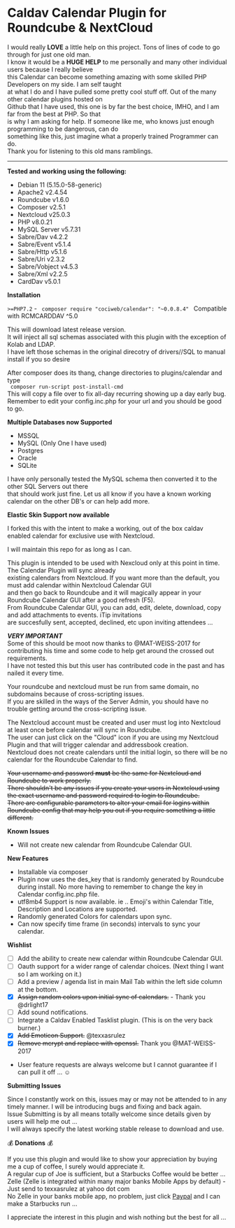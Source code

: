 # Caldav Calendar Plugin for Roundcube & NextCloud

I would really **LOVE** a little help on this project. Tons of lines of code to go through for just one old man.  
I know it would be a **HUGE HELP** to me personally and many other individual users because I really believe  
this Calendar can become something amazing with some skilled PHP Developers on my side. I am self taught  
at what I do and I have pulled some pretty cool stuff off. Out of the many other calendar plugins hosted on  
Github that I have used, this one is by far the best choice, IMHO, and I am far from the best at PHP. So that  
is why I am asking for help. If someone like me, who knows just enough programming to be dangerous, can do  
something like this, just imagine what a properly trained Programmer can do.  
Thank you for listening to this old mans ramblings.  
  
---  

**Tested and working using the following:**  
* Debian 11 (5.15.0-58-generic) 
* Apache2 v2.4.54  
* Roundcube v1.6.0  
* Composer v2.5.1  
* Nextcloud v25.0.3  
* PHP v8.0.21  
* MySQL Server v5.7.31  
* Sabre/Dav v4.2.2  
* Sabre/Event v5.1.4  
* Sabre/Http v5.1.6  
* Sabre/Uri v2.3.2  
* Sabre/Vobject v4.5.3  
* Sabre/Xml v2.2.5  
* CardDav v5.0.1

**Installation** 

`>=PHP7.2` - `  composer require "cociweb/calendar": "~0.0.8.4"  `  Compatible with RCMCARDDAV ^5.0  

This will download latest release version.  
It will inject all sql schemas associated with this plugin with the exception of Kolab and LDAP.  
I have left those schemas in the original direcotry of drivers/<driver-type>/SQL to manual install if you so desire  

After composer does its thang, change directories to plugins/calendar and type  
`  composer run-script post-install-cmd  `  
This will copy a file over to fix all-day recurring showing up a day early bug.  
Remember to edit your config.inc.php for your url and you should be good to go.  

**Multiple Databases now Supported**  
* MSSQL  
* MySQL (Only One I have used)  
* Postgres  
* Oracle  
* SQLite  

I have only personally tested the MySQL schema then converted it to the other SQL Servers out there  
that should work just fine. Let us all know if you have a known working calendar on the other DB's or can help add more.  

**Elastic Skin Support now available**

I forked this with the intent to make a working, out of the box caldav enabled calendar for exclusive use with Nextcloud.

I will maintain this repo for as long as I can.

This plugin is intended to be used with Nexcloud only at this point in time. The Calendar Plugin will sync already  
existing calendars from Nextcloud. If you want more than the default, you must add calendar within Nextcloud Calendar GUI  
and then go back to Roundcube and it will magically appear in your Roundcube Calendar GUI after a good refresh (F5).  
From Roundcube Calendar GUI, you can add, edit, delete, download, copy and add attachments to events. iTip invitations  
are succesfully sent, accepted, declined, etc upon inviting attendees ...   

***VERY IMPORTANT***  
 Some of this should be moot now thanks to @MAT-WEISS-2017 for contributing his time and some code to help get around the crossed out requirements.  
 I have not tested this but this user has contributed code in the past and has nailed it every time.  
 
Your roundcube and nextcloud must be run from same domain, no subdomains because of cross-scripting issues.  
If you are skilled in the ways of the Server Admin, you should have no trouble getting around the cross-scripting issue.  

The Nextcloud account must be created and user must log into Nextcloud at least once before calendar will sync in Roundcube.  
The user can just click on the "Cloud" icon if you are using my Nextcloud Plugin and that will trigger calendar and addressbook creation.  
Nextcloud does not create calendars until the initial login, so there will be no calendar for the Roundcube Calendar to find.  
  
~~Your username and password **must** be the same for Nextcloud and Roundcube to work properly.  
There shouldn't be any issues if you create your users in Nextcloud using the exact username and password required to login to Roundcube.  
There are configurable parameters to alter your email for logins within Roundcube config that may help you out if you require something a little different.~~  

**Known Issues**

* Will not create new calendar from Roundcube Calendar GUI.

**New Features**

- Installable via composer  
- Plugin now uses the des_key that is randomly generated by Roundcube during install. No more having to remember to change the key in Calendar config.inc.php file.
- utf8mb4 Support is now available. ie .. Emoji's within Calendar Title, Description and Locations are supported.
- Randomly generated Colors for calendars upon sync.
- Can now specify time frame (in seconds) intervals to sync your calendar.

**Wishlist**

- [ ] Add the ability to create new calendar within Roundcube Calendar GUI.  
- [ ] Oauth support for a wider range of calendar choices. (Next thing I want so I am working on it.)  
- [ ] Add a preview / agenda list in main Mail Tab within the left side column at the bottom.  
- [x] ~~Assign random colors upon initial sync of calendars.~~ - Thank you @drlight17  
- [ ] Add sound notifications.  
- [ ] Integrate a Caldav Enabled Tasklist plugin. (This is on the very back burner.)  
- [x] ~~Add Emoticon Support.~~ @texxasrulez  
- [x] ~~Remove mcrypt and replace with openssl.~~ Thank you @MAT-WEISS-2017  
* User feature requests are always welcome but I cannot guarantee if I can pull it off ... :relaxed:  

**Submitting Issues**

Since I constantly work on this, issues may or may not be attended to in any timely manner. I will be introducing bugs and fixing and back again.  
Issue Submitting is by all means totally welcome since details given by users will help me out ...  
I will always specify the latest working stable release to download and use.  

:moneybag: **Donations** :moneybag:

If you use this plugin and would like to show your appreciation by buying me a cup of coffee, I surely would appreciate it.  
A regular cup of Joe is sufficient, but a Starbucks Coffee would be better ...  
Zelle (Zelle is integrated within many major banks Mobile Apps by default) - Just send to texxasrulez at yahoo dot com  
No Zelle in your banks mobile app, no problem, just click [Paypal](https://paypal.me/texxasrulez?locale.x=en_US) and I can make a Starbucks run ...

I appreciate the interest in this plugin and wish nothing but the best for all ...  
